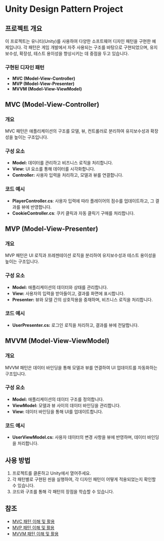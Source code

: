 # Unity Design Pattern Project

## 프로젝트 개요

이 프로젝트는 유니티(Unity)를 사용하여 다양한 소프트웨어 디자인 패턴을 구현한 예제입니다. 각 패턴은 게임 개발에서 자주 사용되는 구조를 바탕으로 구현되었으며, 유지보수성, 확장성, 테스트 용이성을 향상시키는 데 중점을 두고 있습니다.

### 구현된 디자인 패턴

- **MVC (Model-View-Controller)**
- **MVP (Model-View-Presenter)**
- **MVVM (Model-View-ViewModel)**

## MVC (Model-View-Controller)

### 개요

MVC 패턴은 애플리케이션의 구조를 모델, 뷰, 컨트롤러로 분리하여 유지보수성과 확장성을 높이는 구조입니다.

### 구성 요소

- **Model:** 데이터를 관리하고 비즈니스 로직을 처리합니다.
- **View:** UI 요소를 통해 데이터를 시각화합니다.
- **Controller:** 사용자 입력을 처리하고, 모델과 뷰를 연결합니다.

### 코드 예시

- **PlayerController.cs**: 사용자 입력에 따라 플레이어의 점수를 업데이트하고, 그 결과를 뷰에 반영합니다.
- **CookieController.cs**: 쿠키 클릭과 자동 클릭기 구매를 처리합니다.

## MVP (Model-View-Presenter)

### 개요

MVP 패턴은 UI 로직과 프레젠테이션 로직을 분리하여 유지보수성과 테스트 용이성을 높이는 구조입니다.

### 구성 요소

- **Model:** 애플리케이션의 데이터와 상태를 관리합니다.
- **View:** 사용자의 입력을 받아들이고, 결과를 화면에 표시합니다.
- **Presenter:** 뷰와 모델 간의 상호작용을 중재하며, 비즈니스 로직을 처리합니다.

### 코드 예시

- **UserPresenter.cs:** 로그인 로직을 처리하고, 결과를 뷰에 전달합니다.

## MVVM (Model-View-ViewModel)

### 개요

MVVM 패턴은 데이터 바인딩을 통해 모델과 뷰를 연결하여 UI 업데이트를 자동화하는 구조입니다.

### 구성 요소

- **Model:** 애플리케이션의 데이터 구조를 정의합니다.
- **ViewModel:** 모델과 뷰 사이의 데이터 바인딩을 관리합니다.
- **View:** 데이터 바인딩을 통해 UI를 업데이트합니다.

### 코드 예시

- **UserViewModel.cs:** 사용자 데이터의 변경 사항을 뷰에 반영하며, 데이터 바인딩을 처리합니다.

## 사용 방법

1. 프로젝트를 클론하고 Unity에서 열어주세요.
2. 각 패턴별로 구현된 씬을 실행하여, 각 디자인 패턴이 어떻게 적용되었는지 확인할 수 있습니다.
3. 코드와 구조를 통해 각 패턴의 장점을 학습할 수 있습니다.

## 참조

- [MVC 패턴 이해 및 활용](https://mayquartet.com/unity-mvcmodel-view-controller-%ed%8c%a8%ed%84%b4-%ec%9d%b4%ed%95%b4-%eb%b0%8f-%ed%99%9c%ec%9a%a9/)
- [MVP 패턴 이해 및 활용](https://mayquartet.com/unity-mvpmodel-view-presenter-%ed%8c%a8%ed%84%b4-%ec%9d%b4%ed%95%b4-%eb%b0%8f-%ed%99%9c%ec%9a%a9/)
- [MVVM 패턴 이해 및 활용](https://mayquartet.com/unity-mvvmmodel-view-viewmodel-%ed%8c%a8%ed%84%b4-%ec%9d%b4%ed%95%b4-%eb%b0%8f-%ed%99%9c%ec%9a%a9/)
